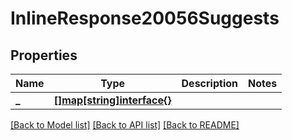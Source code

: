 # InlineResponse20056Suggests

## Properties

Name | Type | Description | Notes
------------ | ------------- | ------------- | -------------
**_** | [**[]map[string]interface{}**](map[string]interface{}.md) |  | 

[[Back to Model list]](../README.md#documentation-for-models) [[Back to API list]](../README.md#documentation-for-api-endpoints) [[Back to README]](../README.md)


